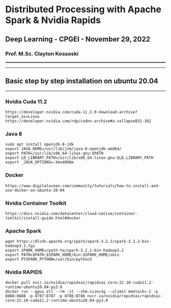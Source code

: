 # Distributed Processing with Apache Spark & Nvidia Rapids
## Deep Learning - CPGEI - November 29, 2022
### Prof. M.Sc. Clayton Kossoski

<hr style="border:1px solid gray">
<hr style="border:1px">

## Basic step by step installation on ubuntu 20.04
<hr style="border:1px">

### Nvidia Cuda 11.2
```
https://developer.nvidia.com/cuda-11.2.0-download-archive?target_os=Linux
https://developer.nvidia.com/rdp/cudnn-archive#a-collapse831-102
```
### Java 8
```
sudo apt install openjdk-8-jdk
export JAVA_HOME=/usr/lib/jvm/java-8-openjdk-amd64/
export PATH=/usr/lib/x86_64-linux-gnu:$PATH
export LD_LIBRARY_PATH=/usr/lib/x86_64-linux-gnu:$LD_LIBRARY_PATH
export _JAVA_OPTIONS=-Xmx4096m
```
### Docker
```
https://www.digitalocean.com/community/tutorials/how-to-install-and-use-docker-on-ubuntu-20-04
```
### Nvidia Container Toolkit
```
https://docs.nvidia.com/datacenter/cloud-native/container-toolkit/install-guide.html#docker
```
### Apache Spark
```
wget https://dlcdn.apache.org/spark/spark-3.2.2/spark-3.2.2-bin-hadoop3.2.tgz
export SPARK_HOME=/path-to/spark-3.2.2-bin-hadoop3.2
export PATH=$PATH:$SPARK_HOME/bin:$SPARK_HOME/sbin
export PYSPARK_PYTHON=/usr/bin/python3
```
### Nvidia RAPIDS
```
docker pull nvcr.io/nvidia/rapidsai/rapidsai-core:22.10-cuda11.2-runtime-ubuntu20.04-py3.8
docker run --gpus all --rm -it --shm-size=1g --ulimit memlock=-1 -p 8888:8888 -p 8787:8787 -p 8786:8786 nvcr.io/nvidia/rapidsai/rapidsai-core:22.10-cuda11.2-runtime-ubuntu20.04-py3.8
```